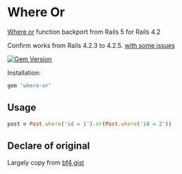 # Where Or

[Where or](https://github.com/rails/rails/pull/16052) function backport from Rails 5 for Rails 4.2

Confirm works from Rails 4.2.3 to 4.2.5. [with some issues](https://github.com/Eric-Guo/where-or/issues?utf8=%E2%9C%93&q=is%3Aissue)

[![Gem Version](https://badge.fury.io/rb/where-or.svg)](https://badge.fury.io/for/rb/where-or)

Installation:

``` ruby
gem 'where-or'
```

## Usage

```ruby
post = Post.where('id = 1').or(Post.where('id = 2'))
```


## Declare of original

Largely copy from [bf4 gist](https://gist.github.com/bf4/84cff9cc6ac8489d769e)
